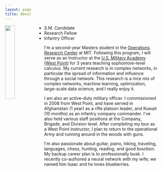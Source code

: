 ```yaml
---
layout: page
title: About
---
```


<img align="left" src="../images/me.jpg" width="25%">

- S.M. Candidate
- Research Fellow
- Infantry Officer

I'm a second-year Masters student in the [Operations Research Center](http://orc.mit.edu) at MIT.  Following this program, I will serve as an Instructor at the [U.S. Military Academy (West Point)](http://www.usma.edu) for 3 years teaching sophomore-level calculus.  My current research is in complex networks, in particular the spread of information and influence through a social network.  This research is a nice mix of complex networks, machine learning, optimization, large-scale data science, and I really enjoy it.
    
I am also an active-duty military officer.  I commissioned in 2008 from West Point, and have served in Afghanistan (1 year) as a rifle platoon leader, and Kuwait (10 months) as an infantry company commander.  I've also held various staff positions at the Company, Brigade, and Division level.  After completing my tour as a West Point instructor, I plan to return to the operational Army and running around in the woods with guns.

I'm also passionate about guitar, piano, hiking, traveling, languages, chess, hunting, reading, and good bourbon.  My backup career plan is to professionally busk.  I recently co-authored a neural network with my wife; we named him Isaac and he loves blueberries.
